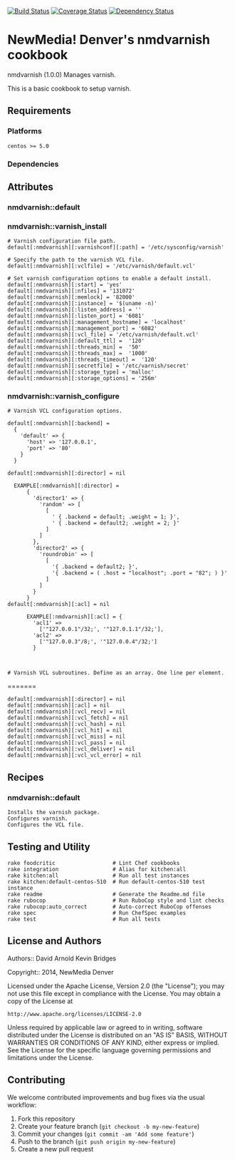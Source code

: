 [![Build Status](https://travis-ci.org/newmediadenver/nmdvarnish.svg?branch=master)](https://travis-ci.org/newmediadenver/nmdvarnish) [![Coverage Status](https://coveralls.io/repos/newmediadenver/nmdvarnish/badge.png?branch=master)](https://coveralls.io/r/newmediadenver/nmdvarnish?branch=master) [![Dependency Status](https://gemnasium.com/newmediadenver/nmdvarnish.svg)](https://gemnasium.com/newmediadenver/nmdvarnish)

NewMedia! Denver's nmdvarnish cookbook
=============================

nmdvarnish (1.0.0) Manages varnish.

This is a basic cookbook to setup varnish.

Requirements
------------

### Platforms

`centos >= 5.0`

### Dependencies


Attributes
----------

### nmdvarnish::default
    
### nmdvarnish::varnish_install
    
    # Varnish configuration file path.
    default[:nmdvarnish][:varnishconf][:path] = '/etc/sysconfig/varnish'
    
    # Specify the path to the varnish VCL file.
    default[:nmdvarnish][:vclfile] = '/etc/varnish/default.vcl'
    
    # Set varnish configuration options to enable a default install.
    default[:nmdvarnish][:start] = 'yes'
    default[:nmdvarnish][:nfiles] = '131072'
    default[:nmdvarnish][:memlock] = '82000'
    default[:nmdvarnish][:instance] = '$(uname -n)'
    default[:nmdvarnish][:listen_address] = ''
    default[:nmdvarnish][:listen_port] = '6081'
    default[:nmdvarnish][:management_hostname] = 'localhost'
    default[:nmdvarnish][:management_port] = '6082'
    default[:nmdvarnish][:vcl_file] = '/etc/varnish/default.vcl'
    default[:nmdvarnish][:default_ttl] =  '120'
    default[:nmdvarnish][:threads_min] =  '50'
    default[:nmdvarnish][:threads_max] =  '1000'
    default[:nmdvarnish][:threads_timeout] =  '120'
    default[:nmdvarnish][:secretfile] = '/etc/varnish/secret'
    default[:nmdvarnish][:storage_type] = 'malloc'
    default[:nmdvarnish][:storage_options] = '256m'
    
### nmdvarnish::varnish_configure
    
    # Varnish VCL configuration options.
    
    default[:nmdvarnish][:backend] =
      {
        'default' => {
          'host' => '127.0.0.1',
          'port' => '80'
        }
      }

    default[:nmdvarnish][:director] = nil

      EXAMPLE[:nmdvarnish][:director] =
          {
            'director1' => {
              'random' => [
                [
                  ' { .backend = default; .weight = 1; }',
                  ' { .backend = default2; .weight = 2; }'
                ]
              ]
            },
            'director2' => {
              'roundrobin' => [
                [
                  '{ .backend = default2; }',
                  '{ .backend = ( .host = "localhost"; .port = "82"; ) }'
                ]
              ]
            }
          }
    default[:nmdvarnish][:acl] = nil

          EXAMPLE[:nmdvarnish][:acl] = {
            'acl1' =>
              ['"127.0.0.1"/32;', '"127.0.1.1"/32;'],
            'acl2' =>
              ['"127.0.0.3"/8;', '"127.0.0.4"/32;']
            }



    # Varnish VCL subroutines. Define as an array. One line per element.

=======
    
    default[:nmdvarnish][:director] = nil
    default[:nmdvarnish][:acl] = nil
    default[:nmdvarnish][:vcl_recv] = nil
    default[:nmdvarnish][:vcl_fetch] = nil
    default[:nmdvarnish][:vcl_hash] = nil
    default[:nmdvarnish][:vcl_hit] = nil
    default[:nmdvarnish][:vcl_miss] = nil
    default[:nmdvarnish][:vcl_pass] = nil
    default[:nmdvarnish][:vcl_deliver] = nil
    default[:nmdvarnish][:vcl_vcl_error] = nil

Recipes
-------

### nmdvarnish::default
    Installs the varnish package.
    Configures varnish.
    Configures the VCL file.


Testing and Utility
-------

    rake foodcritic                  # Lint Chef cookbooks
    rake integration                 # Alias for kitchen:all
    rake kitchen:all                 # Run all test instances
    rake kitchen:default-centos-510  # Run default-centos-510 test instance
    rake readme                      # Generate the Readme.md file
    rake rubocop                     # Run RuboCop style and lint checks
    rake rubocop:auto_correct        # Auto-correct RuboCop offenses
    rake spec                        # Run ChefSpec examples
    rake test                        # Run all tests


License and Authors
------------------

Authors:: 
  David Arnold
  Kevin Bridges


Copyright:: 2014, NewMedia Denver

Licensed under the Apache License, Version 2.0 (the "License");
you may not use this file except in compliance with the License.
You may obtain a copy of the License at

    http://www.apache.org/licenses/LICENSE-2.0

Unless required by applicable law or agreed to in writing, software
distributed under the License is distributed on an "AS IS" BASIS,
WITHOUT WARRANTIES OR CONDITIONS OF ANY KIND, either express or implied.
See the License for the specific language governing permissions and
limitations under the License.

Contributing
------------

We welcome contributed improvements and bug fixes via the usual workflow:

1. Fork this repository
2. Create your feature branch (`git checkout -b my-new-feature`)
3. Commit your changes (`git commit -am 'Add some feature'`)
4. Push to the branch (`git push origin my-new-feature`)
5. Create a new pull request
